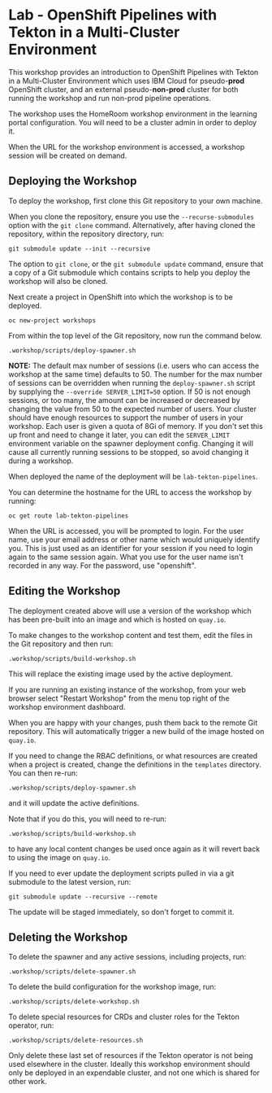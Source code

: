 # Lab - OpenShift Pipelines with Tekton in a Multi-Cluster Environment

This workshop provides an introduction to OpenShift Pipelines with Tekton in a Multi-Cluster Environment which uses IBM Cloud for pseudo-**prod** OpenShift cluster, and an external pseudo-**non-prod** cluster for both running the workshop and run non-prod pipeline operations.

The workshop uses the HomeRoom workshop environment in the learning portal configuration.
You will need to be a cluster admin in order to deploy it.

When the URL for the workshop environment is accessed, a workshop session will be created on demand.

## Deploying the Workshop

To deploy the workshop, first clone this Git repository to your own machine.

When you clone the repository, ensure you use the `--recurse-submodules` option with the `git clone` command. Alternatively, after having cloned the repository, within the repository directory, run:

```
git submodule update --init --recursive
```

The option to `git clone`, or the `git submodule update` command, ensure that a copy of a Git submodule which contains scripts to help you deploy the workshop will also be cloned.

Next create a project in OpenShift into which the workshop is to be deployed.

```
oc new-project workshops
```

From within the top level of the Git repository, now run the command below.

```
.workshop/scripts/deploy-spawner.sh
```

**NOTE:** The default max number of sessions (i.e. users who can access the workshop at the same time) defaults to 50. The number for the max number
of sessions can be overridden when running the `deploy-spawner.sh` script by supplying the `--override SERVER_LIMIT=50` option. If 50 is not enough sessions, or too many, the amount can be increased or decreased by changing the value from 50 to the expected number of users. Your cluster should have enough resources to support the number of users in your workshop. Each user is given a quota of 8Gi of memory. If you don't set this up front and need to change it later, you can edit the `SERVER_LIMIT` environment variable on the spawner deployment config. Changing it will cause all currently running sessions to be stopped, so avoid changing it during a workshop.

When deployed the name of the deployment will be `lab-tekton-pipelines`.

You can determine the hostname for the URL to access the workshop by running:

```
oc get route lab-tekton-pipelines
```

When the URL is accessed, you will be prompted to login. For the user name, use your email address or other name which would uniquely identify you. This is just used as an identifier for your session if you need to login again to the same session again. What you use for the user name isn't recorded in any way. For the password, use "openshift".

## Editing the Workshop

The deployment created above will use a version of the workshop which has been pre-built into an image and which is hosted on `quay.io`.

To make changes to the workshop content and test them, edit the files in the Git repository and then run:

```
.workshop/scripts/build-workshop.sh
```

This will replace the existing image used by the active deployment.

If you are running an existing instance of the workshop, from your web browser select "Restart Workshop" from the menu top right of the workshop environment dashboard.

When you are happy with your changes, push them back to the remote Git repository. This will automatically trigger a new build of the image hosted on `quay.io`.

If you need to change the RBAC definitions, or what resources are created when a project is created, change the definitions in the `templates` directory. You can then re-run:

```
.workshop/scripts/deploy-spawner.sh
```

and it will update the active definitions.

Note that if you do this, you will need to re-run:

```
.workshop/scripts/build-workshop.sh
```

to have any local content changes be used once again as it will revert back to using the image on `quay.io`.

If you need to ever update the deployment scripts pulled in via a git submodule to the latest version, run:

```
git submodule update --recursive --remote
```

The update will be staged immediately, so don't forget to commit it.

## Deleting the Workshop

To delete the spawner and any active sessions, including projects, run:

```
.workshop/scripts/delete-spawner.sh
```

To delete the build configuration for the workshop image, run:

```
.workshop/scripts/delete-workshop.sh
```

To delete special resources for CRDs and cluster roles for the Tekton operator, run:

```
.workshop/scripts/delete-resources.sh
```

Only delete these last set of resources if the Tekton operator is not being used elsewhere in the cluster. Ideally this workshop environment should only be deployed in an expendable cluster, and not one which is shared for other work.
